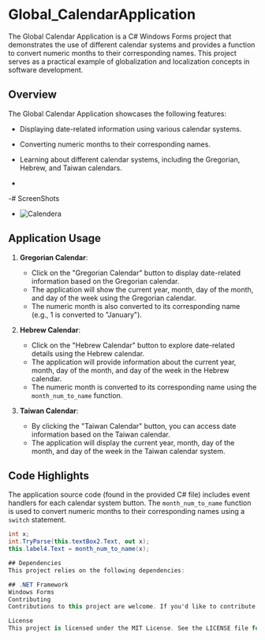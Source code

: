 # Global_CalendarApplication

The Global Calendar Application is a C# Windows Forms project that demonstrates the use of different calendar systems and provides a function to convert numeric months to their corresponding names. This project serves as a practical example of globalization and localization concepts in software development.

## Overview

The Global Calendar Application showcases the following features:

- Displaying date-related information using various calendar systems.
- Converting numeric months to their corresponding names.
- Learning about different calendar systems, including the Gregorian, Hebrew, and Taiwan calendars.

- 
-# ScreenShots
- ![Calendera](https://github.com/RoggersAnguzu/Global_CalendarApplication/assets/141458053/ace04c54-3d9f-4b7b-b991-32d54e6350b9)


## Application Usage

1. **Gregorian Calendar**:

   - Click on the "Gregorian Calendar" button to display date-related information based on the Gregorian calendar.
   - The application will show the current year, month, day of the month, and day of the week using the Gregorian calendar.
   - The numeric month is also converted to its corresponding name (e.g., 1 is converted to "January").

2. **Hebrew Calendar**:

   - Click on the "Hebrew Calendar" button to explore date-related details using the Hebrew calendar.
   - The application will provide information about the current year, month, day of the month, and day of the week in the Hebrew calendar.
   - The numeric month is converted to its corresponding name using the `month_num_to_name` function.

3. **Taiwan Calendar**:

   - By clicking the "Taiwan Calendar" button, you can access date information based on the Taiwan calendar.
   - The application will display the current year, month, day of the month, and day of the week in the Taiwan calendar system.

## Code Highlights

The application source code (found in the provided C# file) includes event handlers for each calendar system button. The `month_num_to_name` function is used to convert numeric months to their corresponding names using a `switch` statement.

```csharp
int x;
int.TryParse(this.textBox2.Text, out x);
this.label4.Text = month_num_to_name(x);

## Dependencies
This project relies on the following dependencies:

## .NET Framework
Windows Forms
Contributing
Contributions to this project are welcome. If you'd like to contribute, please follow our Contributing Guidelines.

License
This project is licensed under the MIT License. See the LICENSE file for details.
